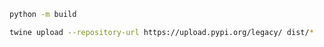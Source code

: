 ``` bash
python -m build
```

``` bash
twine upload --repository-url https://upload.pypi.org/legacy/ dist/*
```


